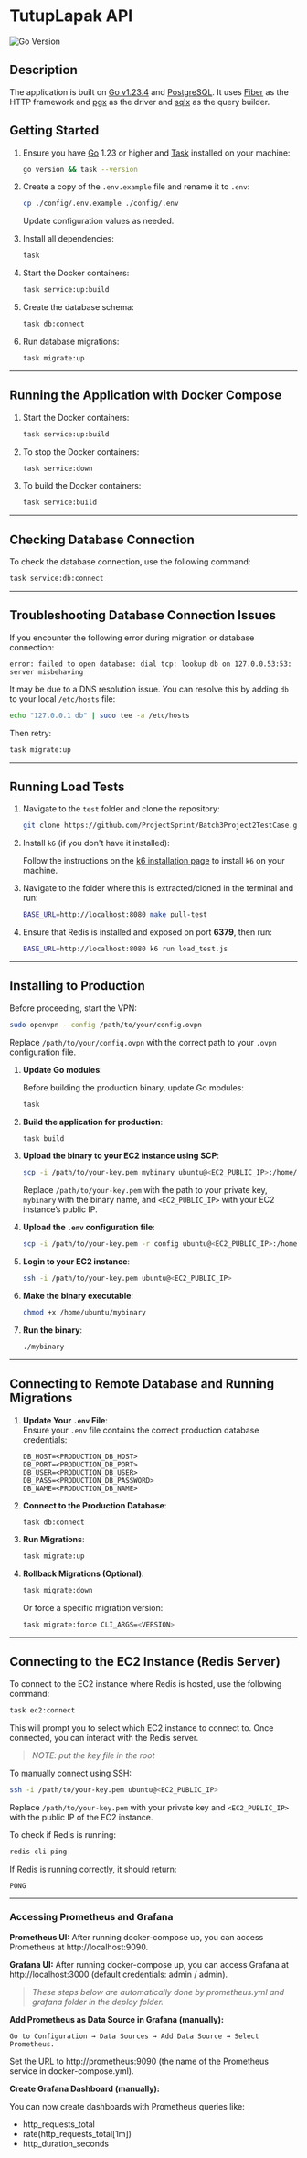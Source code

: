 # TutupLapak API

![Go Version](https://img.shields.io/badge/Go-1.23+-00ADD8?style=flat&logo=go)

## Description

The application is built on [Go v1.23.4](https://tip.golang.org/doc/go1.22) and [PostgreSQL](https://www.postgresql.org/). It uses [Fiber](https://docs.gofiber.io/) as the HTTP framework and [pgx](https://github.com/jackc/pgx) as the driver and [sqlx](github.com/jmoiron/sqlx) as the query builder.

## Getting Started

1. Ensure you have [Go](https://go.dev/dl/) 1.23 or higher and [Task](https://taskfile.dev/installation/) installed on your machine:

   ```sh
   go version && task --version
   ```

2. Create a copy of the `.env.example` file and rename it to `.env`:

   ```sh
   cp ./config/.env.example ./config/.env
   ```

   Update configuration values as needed.

3. Install all dependencies:

   ```sh
   task
   ```

4. Start the Docker containers:

   ```sh
   task service:up:build
   ```

5. Create the database schema:

   ```sh
   task db:connect
   ```

6. Run database migrations:

   ```sh
   task migrate:up
   ```

---

## Running the Application with Docker Compose

1. Start the Docker containers:

   ```sh
   task service:up:build
   ```

2. To stop the Docker containers:

   ```sh
   task service:down
   ```

3. To build the Docker containers:

   ```sh
   task service:build
   ```

---

## Checking Database Connection

To check the database connection, use the following command:

```sh
task service:db:connect
```

---

## Troubleshooting Database Connection Issues

If you encounter the following error during migration or database connection:
```
error: failed to open database: dial tcp: lookup db on 127.0.0.53:53: server misbehaving
```
It may be due to a DNS resolution issue. You can resolve this by adding `db` to your local `/etc/hosts` file:

```sh
echo "127.0.0.1 db" | sudo tee -a /etc/hosts
```

Then retry:
```sh
task migrate:up
```

---

## Running Load Tests

1. Navigate to the `test` folder and clone the repository:

   ```sh
   git clone https://github.com/ProjectSprint/Batch3Project2TestCase.git
   ```

2. Install `k6` (if you don't have it installed):

   Follow the instructions on the [k6 installation page](https://k6.io/docs/getting-started/installation/) to install `k6` on your machine.

3. Navigate to the folder where this is extracted/cloned in the terminal and run:

   ```sh
   BASE_URL=http://localhost:8080 make pull-test
   ```

4. Ensure that Redis is installed and exposed on port **6379**, then run:

   ```sh
   BASE_URL=http://localhost:8080 k6 run load_test.js
   ```

---

## Installing to Production

Before proceeding, start the VPN:

```sh
sudo openvpn --config /path/to/your/config.ovpn
```
Replace `/path/to/your/config.ovpn` with the correct path to your `.ovpn` configuration file.

1. **Update Go modules**:

   Before building the production binary, update Go modules:

   ```sh
   task
   ```

2. **Build the application for production**:

   ```sh
   task build
   ```

3. **Upload the binary to your EC2 instance using SCP**:

   ```sh
   scp -i /path/to/your-key.pem mybinary ubuntu@<EC2_PUBLIC_IP>:/home/ubuntu/
   ```

   Replace `/path/to/your-key.pem` with the path to your private key, `mybinary` with the binary name, and `<EC2_PUBLIC_IP>` with your EC2 instance’s public IP.

4. **Upload the `.env` configuration file**:

   ```sh
   scp -i /path/to/your-key.pem -r config ubuntu@<EC2_PUBLIC_IP>:/home/ubuntu/
   ```

5. **Login to your EC2 instance**:

   ```sh
   ssh -i /path/to/your-key.pem ubuntu@<EC2_PUBLIC_IP>
   ```

6. **Make the binary executable**:

   ```sh
   chmod +x /home/ubuntu/mybinary
   ```

7. **Run the binary**:

   ```sh
   ./mybinary
   ```

---

## Connecting to Remote Database and Running Migrations

1. **Update Your `.env` File**:  
   Ensure your `.env` file contains the correct production database credentials:
   ```env
   DB_HOST=<PRODUCTION_DB_HOST>
   DB_PORT=<PRODUCTION_DB_PORT>
   DB_USER=<PRODUCTION_DB_USER>
   DB_PASS=<PRODUCTION_DB_PASSWORD>
   DB_NAME=<PRODUCTION_DB_NAME>
   ```

2. **Connect to the Production Database**:  
   ```sh
   task db:connect
   ```

3. **Run Migrations**:  
   ```sh
   task migrate:up
   ```

4. **Rollback Migrations (Optional)**:  
   ```sh
   task migrate:down
   ```

   Or force a specific migration version:
   ```sh
   task migrate:force CLI_ARGS=<VERSION>
   ```

---

## Connecting to the EC2 Instance (Redis Server)

To connect to the EC2 instance where Redis is hosted, use the following command:

```sh
task ec2:connect
```

This will prompt you to select which EC2 instance to connect to. Once connected, you can interact with the Redis server.

> *NOTE: put the key file in the root*

To manually connect using SSH:

```sh
ssh -i /path/to/your-key.pem ubuntu@<EC2_PUBLIC_IP>
```

Replace `/path/to/your-key.pem` with your private key and `<EC2_PUBLIC_IP>` with the public IP of the EC2 instance.

To check if Redis is running:

```sh
redis-cli ping
```

If Redis is running correctly, it should return:

```
PONG
```

---

### Accessing Prometheus and Grafana
**Prometheus UI:** After running docker-compose up, you can access Prometheus at http://localhost:9090.

**Grafana UI:** After running docker-compose up, you can access Grafana at http://localhost:3000 (default credentials: admin / admin).

> *These steps below are automatically done by prometheus.yml and grafana folder in the deploy folder.*

**Add Prometheus as Data Source in Grafana (manually):**

`Go to Configuration → Data Sources → Add Data Source → Select Prometheus.`

Set the URL to http://prometheus:9090 (the name of the Prometheus service in docker-compose.yml).

**Create Grafana Dashboard (manually):**

You can now create dashboards with Prometheus queries like:
- http_requests_total
- rate(http_requests_total[1m])
- http_duration_seconds

